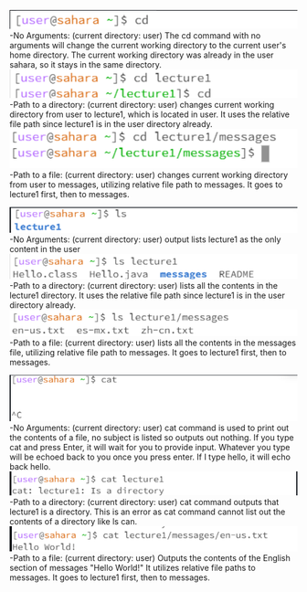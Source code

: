 ![Image](cd_1.png)      
-No Arguments:  (current directory: user) The cd command with no arguments will change the current working directory to the current user's home directory. The current working directory was already in the user sahara, so it stays in the same directory.  
![Image](cd_2.png)  
-Path to a directory: (current directory: user) changes current working directory from user to lecture1, which is located in user. It uses the relative file path since lecture1 is in the user directory already.   
![Image](cd_3.png)  
-Path to a file: (current directory: user) changes current working directory from user to messages, utilizing relative file path to messages. It goes to lecture1 first, then to messages.  


![Image](ls_1.png)     
-No Arguments: (current directory: user) output lists lecture1 as the only content in the user    
![Image](ls_2.png)    
-Path to a directory: (current directory: user) lists all the contents in the lecture1 directory. It uses the relative file path since lecture1 is in the user directory already.     
![Image](ls_3.png)    
-Path to a file: (current directory: user) lists all the contents in the messages file, utilizing relative file path to messages. It goes to lecture1 first, then to messages.  




![Image](cat_1.png)     
-No Arguments: (current directory: user) cat command is used to print out the contents of a file, no subject is listed so outputs out nothing. If you type cat and press Enter, it will wait for you to provide input. Whatever you type will be echoed back to you once you press enter. If I type hello, it will echo back hello.  
![Image](cat_2.png)     
-Path to a directory: (current directory: user) cat command outputs that lecture1 is a directory. This is an error as cat command cannot list out the contents of a directory like ls can.  
![Image](cat_3.png)     
-Path to a file: (current directory: user) Outputs the contents of the English section of messages "Hello World!" It utilizes relative file paths to messages. It goes to lecture1 first, then to messages.  

